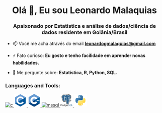 <h1 align="center">Olá 👋, Eu sou Leonardo Malaquias</h1>
<h3 align="center">Apaixonado por Estatistica e análise de dados/ciência de dados residente em Goiânia/Brasil</h3>

- 📫 Você me acha através do email **leonardogmalaquias@gmail.com**

- ⚡️ Fato curioso: **Eu gosto e tenho facilidade em aprender novas habilidades.**
  
- 💬 Me pergunte sobre: **Estatística, R, Python, SQL.**


<h3 align="left">Languages and Tools:</h3>
<p align="left"> <a href="https://www.r-project.org/" target="_blank" rel="noreferrer"> <img src="https://raw.githubusercontent.com/jmnote/z-icons/5dca329190fa53931f4cdab984acc668e149d3e5/svg/r.svg" alt="c" width="40" height="40"/>
  <a href="https://www.cprogramming.com/" target="_blank" rel="noreferrer"> <img src="https://raw.githubusercontent.com/devicons/devicon/master/icons/c/c-original.svg" alt="c" width="40" height="40"/> </a> <a href="https://www.w3schools.com/cpp/" target="_blank" rel="noreferrer"> <img src="https://raw.githubusercontent.com/devicons/devicon/master/icons/cplusplus/cplusplus-original.svg" alt="cplusplus" width="40" height="40"/> </a> <a href="https://www.microsoft.com/en-us/sql-server" target="_blank" rel="noreferrer"> <img src="https://www.svgrepo.com/show/303229/microsoft-sql-server-logo.svg" alt="mssql" width="40" height="40"/> </a> <a href="https://www.postgresql.org" target="_blank" rel="noreferrer"> <img src="https://raw.githubusercontent.com/devicons/devicon/master/icons/postgresql/postgresql-original-wordmark.svg" alt="postgresql" width="40" height="40"/> </a> <a href="https://www.python.org" target="_blank" rel="noreferrer"> <img src="https://raw.githubusercontent.com/devicons/devicon/master/icons/python/python-original.svg" alt="python" width="40" height="40"/> </a> </p>

<!---
<h3 align="left">Connect with me:</h3>
<p align="left">
</p>
--->
